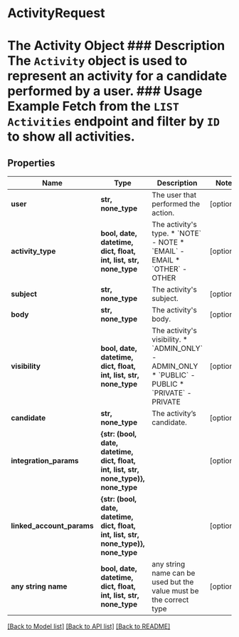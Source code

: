 # ActivityRequest

# The Activity Object ### Description The `Activity` object is used to represent an activity for a candidate performed by a user. ### Usage Example Fetch from the `LIST Activities` endpoint and filter by `ID` to show all activities.

## Properties
Name | Type | Description | Notes
------------ | ------------- | ------------- | -------------
**user** | **str, none_type** | The user that performed the action. | [optional] 
**activity_type** | **bool, date, datetime, dict, float, int, list, str, none_type** | The activity&#39;s type.  * &#x60;NOTE&#x60; - NOTE * &#x60;EMAIL&#x60; - EMAIL * &#x60;OTHER&#x60; - OTHER | [optional] 
**subject** | **str, none_type** | The activity&#39;s subject. | [optional] 
**body** | **str, none_type** | The activity&#39;s body. | [optional] 
**visibility** | **bool, date, datetime, dict, float, int, list, str, none_type** | The activity&#39;s visibility.  * &#x60;ADMIN_ONLY&#x60; - ADMIN_ONLY * &#x60;PUBLIC&#x60; - PUBLIC * &#x60;PRIVATE&#x60; - PRIVATE | [optional] 
**candidate** | **str, none_type** | The activity’s candidate. | [optional] 
**integration_params** | **{str: (bool, date, datetime, dict, float, int, list, str, none_type)}, none_type** |  | [optional] 
**linked_account_params** | **{str: (bool, date, datetime, dict, float, int, list, str, none_type)}, none_type** |  | [optional] 
**any string name** | **bool, date, datetime, dict, float, int, list, str, none_type** | any string name can be used but the value must be the correct type | [optional]

[[Back to Model list]](../README.md#documentation-for-models) [[Back to API list]](../README.md#documentation-for-api-endpoints) [[Back to README]](../README.md)


